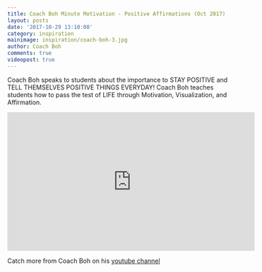 ```yaml
---
title: Coach Boh Minute Motivation - Positive Affirmations (Oct 2017)
layout: posts
date: '2017-10-29 13:10:00'
category: inspiration
mainimage: inspiration/coach-boh-3.jpg
author: Coach Boh
comments: true
videopost: true
---
```


Coach Boh speaks to students about the importance to STAY POSITIVE and TELL THEMSELVES POSITIVE THINGS EVERYDAY!  Coach Boh teaches students how to pass the test of LIFE through Motivation, Visualization, and Affirmation.

<div class="embed-responsive embed-responsive-16by9">
  <iframe class="embed-responsive-item" width="560" height="315" src="https://www.youtube.com/embed/JqQf8BjvC2c?enablejsapi=1&autoplay=0&cc_load_policy=0&iv_load_policy=3&loop=1&modestbranding=0&rel=0&showinfo=0&theme=dark&color=red&autohide=2&controls=2&playsinline=1" frameborder="0" allowfullscreen></iframe>
</div>

Catch more from Coach Boh on his <a href="https://www.youtube.com/coachboh" target="_blank">youtube channel</a>